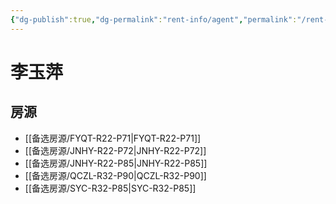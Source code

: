 ```yaml
---
{"dg-publish":true,"dg-permalink":"rent-info/agent","permalink":"/rent-info/agent/"}
---
```



# 李玉萍

## 房源

- [[备选房源/FYQT-R22-P71\|FYQT-R22-P71]]
- [[备选房源/JNHY-R22-P72\|JNHY-R22-P72]]
- [[备选房源/JNHY-R22-P85\|JNHY-R22-P85]]
- [[备选房源/QCZL-R32-P90\|QCZL-R32-P90]]
- [[备选房源/SYC-R32-P85\|SYC-R32-P85]]

